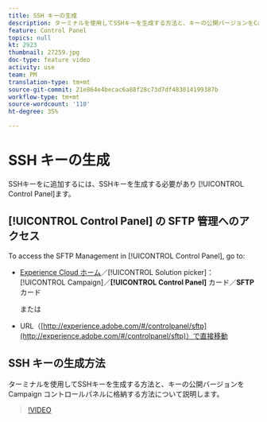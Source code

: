 ```yaml
---
title: SSH キーの生成
description: ターミナルを使用してSSHキーを生成する方法と、キーの公開バージョンをCampaign コントロールパネルに格納する方法について説明します。
feature: Control Panel
topics: null
kt: 2923
thumbnail: 27259.jpg
doc-type: feature video
activity: use
team: PM
translation-type: tm+mt
source-git-commit: 21e864e4becac6a88f28c73d7df483014199387b
workflow-type: tm+mt
source-wordcount: '110'
ht-degree: 35%

---
```



# SSH キーの生成

SSHキーをに追加するには、SSHキーを生成する必要があり [!UICONTROL Control Panel]ます。

## [!UICONTROL Control Panel] の SFTP 管理へのアクセス

To access the SFTP Management in [!UICONTROL Control Panel], go to:

* [Experience Cloud ホーム](https://experience.adobe.com/#/home)／[!UICONTROL Solution picker]：[!UICONTROL Campaign]／**[!UICONTROL Control Panel]** カード／**SFTP** カード

   または
* URL（[http://experience.adobe.com/#/controlpanel/sftp](http://experience.adobe.com/#/controlpanel/sftp)）で直接移動

## SSH キーの生成方法

ターミナルを使用してSSHキーを生成する方法と、キーの公開バージョンをCampaign コントロールパネルに格納する方法について説明します。

>[!VIDEO](https://video.tv.adobe.com/v/27259?quality=12)
